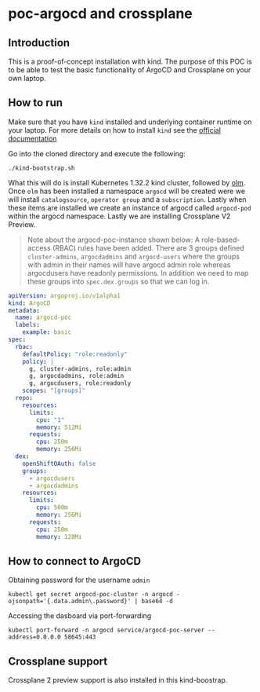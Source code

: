 # poc-argocd and crossplane

## Introduction

This is a proof-of-concept installation with kind. The purpose of this POC is to be able to test the basic functionality of ArgoCD and Crossplane on your own laptop.

## How to run

Make sure that you have `kind` installed and underlying container runtime on your laptop. For more details on how to install `kind` see the [official documentation](https://kind.sigs.k8s.io/docs/user/quick-start/)

Go into the cloned directory and execute the following:

```shell
./kind-bootstrap.sh
```

What this will do is install Kubernetes 1.32.2 kind cluster, followed by [olm](https://olm.operatorframework.io/). Once `olm` has been installed a namespace `argocd` will be created were we will install `catalogsource`, `operator group` and a `subscription`. Lastly when these items are installed we create an instance of argocd called `argocd-pod` within the argocd namespace. Lastly we are installing Crossplane V2 Preview.

> Note about the argocd-poc-instance shown below: A role-based-access (RBAC) rules have been added. There are 3 groups defined `cluster-admins`, `argocdadmins` and `argocd-users` where the groups with admin in their names will have argocd admin role whereas argocdusers have readonly permissions. In addition we need to map these groups into `spec.dex.groups` so that we can log in.

```yaml
apiVersion: argoproj.io/v1alpha1
kind: ArgoCD
metadata:
  name: argocd-poc
  labels:
    example: basic
spec:
  rbac:
    defaultPolicy: "role:readonly"
    policy: |
      g, cluster-admins, role:admin
      g, argocdadmins, role:admin
      g, argocdusers, role:readonly
    scopes: "[groups]"
  repo:
    resources:
      limits:
        cpu: "1"
        memory: 512Mi
      requests:
        cpu: 250m
        memory: 256Mi
  dex:
    openShiftOAuth: false
    groups:
      - argocdusers
      - argocdadmins
    resources:
      limits:
        cpu: 500m
        memory: 256Mi
      requests:
        cpu: 250m
        memory: 128Mi
```

## How to connect to ArgoCD

Obtaining password for the username `admin`

```shell
kubectl get secret argocd-poc-cluster -n argocd -ojsonpath='{.data.admin\.password}' | base64 -d
```

Accessing the dasboard via port-forwarding

```shell
kubectl port-forward -n argocd service/argocd-poc-server --address=0.0.0.0 58645:443
```

## Crossplane support

Crossplane 2 preview support is also installed in this kind-boostrap.
